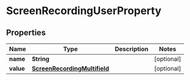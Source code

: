 

# ScreenRecordingUserProperty


## Properties

| Name | Type | Description | Notes |
|------------ | ------------- | ------------- | -------------|
|**name** | **String** |  |  [optional] |
|**value** | [**ScreenRecordingMultifield**](ScreenRecordingMultifield.md) |  |  [optional] |



